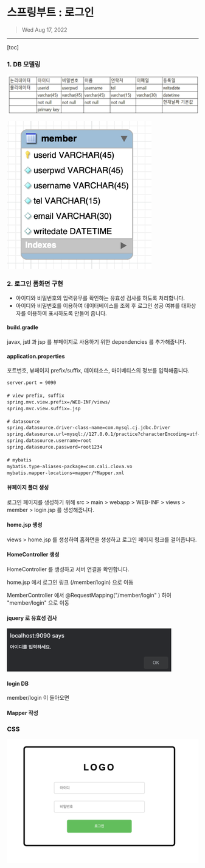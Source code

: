 # 스프링부트 : 로그인

> Wed Aug 17, 2022

---

[toc]

### 1. DB 모델링

![image-20220817200655099](web_springboot_test_login.assets/image-20220817200655099.png)

![image-20220817200717095](web_springboot_test_login.assets/image-20220817200717095.png)





### 2. 로그인 폼화면 구현

* 아이디와 비밀번호의 입력유무를 확인하는 유효성 검사를 하도록 처리합니다.
* 아이디와 비밀번호를 이용하여 데이터베이스를 조회 후 로그인 성공 여뷰를 대화상자를 이용하여 표시하도록 만들어 줍니다.



#### build.gradle 

javax, jstl 과 jsp 를 뷰페이지로 사용하기 위한 dependencies 를 추가해줍니다. 



#### application.properties

포트번호, 뷰페이지 prefix/suffix, 데이터소스, 마이베티스의 정보를 입력해줍니다. 

```xml
server.port = 9090

# view prefix, suffix
spring.mvc.view.prefix=/WEB-INF/views/
spring.mvc.view.suffix=.jsp

# datasource
spring.datasource.driver-class-name=com.mysql.cj.jdbc.Driver
spring.datasource.url=mysql://127.0.0.1/practice?characterEncoding=utf-8
spring.datasource.username=root
spring.datasource.password=root1234

# mybatis
mybatis.type-aliases-package=com.cali.clova.vo
mybatis.mapper-locations=mapper/*Mapper.xml

```



#### 뷰페이지 폴더 생성

로그인 페이지를 생성하기 위해 src > main > webapp > WEB-INF > views > member > login.jsp 를 생성해줍니다.



#### home.jsp 생성

views > home.jsp 를 생성하여 홈화면을 생성하고 로그인 페이지 링크를 걸어줍니다.



#### HomeController 생성

HomeController 를 생성하고 서버 연결을 확인합니다.





home.jsp 에서 로그인 링크 (/member/login) 으로 이동

MemberController 에서 @RequestMapping("/member/login" ) 하여 "member/login" 으로 이동



#### jquery 로 유효성 검사

![image-20220818005224483](web_springboot_test_login.assets/image-20220818005224483.png) 



#### login DB

member/login 이 돌아오면 



#### Mapper 작성







































### CSS

![image-20220818004623668](web_springboot_test_login.assets/image-20220818004623668.png)